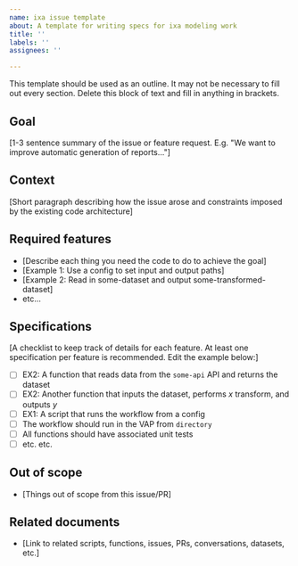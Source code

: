 ```yaml
---
name: ixa issue template
about: A template for writing specs for ixa modeling work
title: ''
labels: ''
assignees: ''

---
```


This template should be used as an outline. It may not be necessary to fill out every section. Delete this block of text and fill in anything in brackets.

## Goal
[1-3 sentence summary of the issue or feature request. E.g. "We want to improve automatic generation of reports..."]

## Context
[Short paragraph describing how the issue arose and constraints imposed by the existing code architecture]

## Required features

- [Describe each thing you need the code to do to achieve the goal]
- [Example 1: Use a config to set input and output paths]
- [Example 2: Read in some-dataset and output some-transformed-dataset]
- etc...

## Specifications
[A checklist to keep track of details for each feature. At least one specification per feature is recommended. Edit the example below:]

- [ ] EX2: A function that reads data from the `some-api` API and returns the dataset
- [ ] EX2: Another function that inputs the dataset, performs $x$ transform, and outputs $y$
- [ ] EX1: A script that runs the workflow from a config
- [ ] The workflow should run in the VAP from `directory`
- [ ] All functions should have associated unit tests
- [ ] etc. etc.

## Out of scope

- [Things out of scope from this issue/PR]

## Related documents

- [Link to related scripts, functions, issues, PRs, conversations, datasets, etc.]
